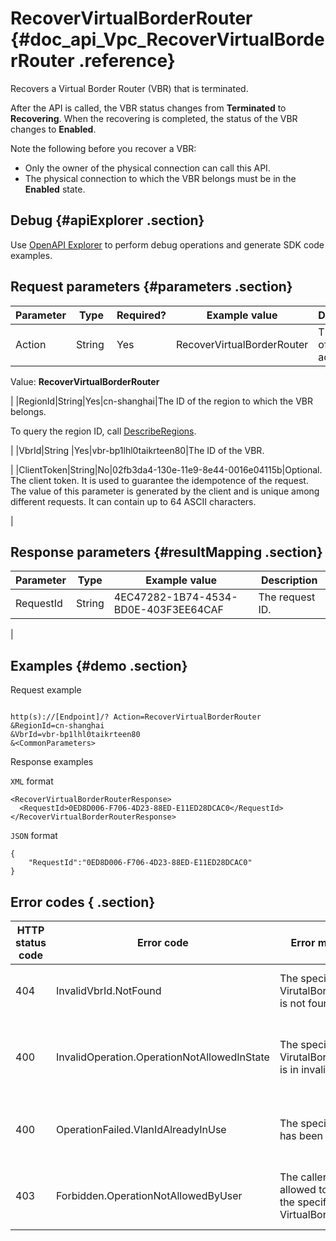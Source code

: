 # RecoverVirtualBorderRouter {#doc_api_Vpc_RecoverVirtualBorderRouter .reference}

Recovers a Virtual Border Router \(VBR\) that is terminated.

After the API is called, the VBR status changes from **Terminated** to **Recovering**. When the recovering is completed, the status of the VBR changes to **Enabled**.

Note the following before you recover a VBR:

-   Only the owner of the physical connection can call this API.
-   The physical connection to which the VBR belongs must be in the **Enabled** state.

## Debug {#apiExplorer .section}

Use [OpenAPI Explorer](https://api.aliyun.com/#product=Vpc&api=RecoverVirtualBorderRouter) to perform debug operations and generate SDK code examples.

## Request parameters {#parameters .section}

|Parameter|Type|Required?|Example value|Description|
|---------|----|---------|-------------|-----------|
|Action|String |Yes|RecoverVirtualBorderRouter|The name of this action.

 Value: **RecoverVirtualBorderRouter**

 |
|RegionId|String|Yes|cn-shanghai|The ID of the region to which the VBR belongs.

 To query the region ID, call [DescribeRegions](~~36063~~).

 |
|VbrId|String |Yes|vbr-bp1lhl0taikrteen80|The ID of the VBR.

 |
|ClientToken|String|No|02fb3da4-130e-11e9-8e44-0016e04115b|Optional. The client token. It is used to guarantee the idempotence of the request. The value of this parameter is generated by the client and is unique among different requests. It can contain up to 64 ASCII characters.

 |

## Response parameters {#resultMapping .section}

|Parameter|Type|Example value|Description|
|---------|----|-------------|-----------|
|RequestId|String|4EC47282-1B74-4534-BD0E-403F3EE64CAF|The request ID.

 |

## Examples {#demo .section}

Request example

``` {#request_demo}

http(s)://[Endpoint]/? Action=RecoverVirtualBorderRouter
&RegionId=cn-shanghai
&VbrId=vbr-bp1lhl0taikrteen80
&<CommonParameters>

```

Response examples

`XML` format

``` {#xml_return_success_demo}
<RecoverVirtualBorderRouterResponse>
  <RequestId>0ED8D006-F706-4D23-88ED-E11ED28DCAC0</RequestId>
</RecoverVirtualBorderRouterResponse>

```

`JSON` format

``` {#json_return_success_demo}
{
	"RequestId":"0ED8D006-F706-4D23-88ED-E11ED28DCAC0"
}
```

## Error codes { .section}

|HTTP status code|Error code|Error message |Description|
|----------------|----------|--------------|-----------|
|404|InvalidVbrId.NotFound|The specified VirutalBorderRouter is not found.|The specified VBR does not exist.|
|400|InvalidOperation.OperationNotAllowedInState|The specified VirutalBorderRouter is in invalid state|The status of the VBR interface does not alllow this operation.|
|400|OperationFailed.VlanIdAlreadyInUse|The specifed vlanId has been used.|The specified VLAN is already occupied.|
|403|Forbidden.OperationNotAllowedByUser|The caller is not allowed to recover the specified VirtualBorderRouter.|You are not allowed to recover the specified VBR.|

